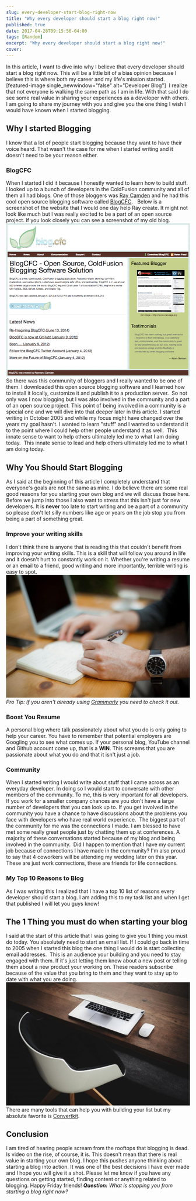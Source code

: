 ```yaml
---
slug: every-developer-start-blog-right-now
title: "Why every developer should start a blog right now!"
published: true
date: 2017-04-28T09:15:56-04:00
tags: [Random]
excerpt: "Why every developer should start a blog right now!"
cover: 
---
```


In this article, I want to dive into why I believe that every developer should start a blog right now. This will be a little bit of a bias opinion because I believe this is where both my career and my life's mission started. \[featured-image single\_newwindow="false" alt="Developer Blog"\]  I realize that not everyone is walking the same path as I am in life. With that said I do see some real value in sharing your experiences as a developer with others. I am going to share my journey with you and give you the one thing I wish I would have known when I started blogging.

## Why I started Blogging

I know that a lot of people start blogging because they want to have their voice heard. That wasn't the case for me when I started writing and it doesn't need to be your reason either.

### BlogCFC

When I started I did it because I honestly wanted to learn how to build stuff. I looked up to a bunch of developers in the ColdFusion community and all of them all had blogs. One of those bloggers was [Ray Camden](https://www.raymondcamden.com/) and he had this cool open source blogging software called [BlogCFC](http://www.blogcfc.com/index.cfm).   Below is a screenshot of the website that I would one day help Ray create. It might not look like much but I was really excited to be a part of an open source project. If you look closely you can see a screenshot of my old blog.  [![](./2017-04-28_07-21-20.png)](./2017-04-28_07-21-20.png) So there was this community of bloggers and I really wanted to be one of them. I downloaded this open source blogging software and I learned how to install it locally, customize it and publish it to a production server.  So not only was I now blogging but I was also involved in the community and a part of an open source project. This point of being involved in a community is a special one and we will dive into that deeper later in this article. I started writing in October 2005 and while my focus might have changed over the years my goal hasn't. I wanted to learn "stuff" and I wanted to understand it to the point where I could help other people understand it as well.  This innate sense to want to help others ultimately led me to what I am doing today.  This innate sense to lead and help others ultimately led me to what I am doing today. 

## Why You Should Start Blogging

As I said at the beginning of this article I completely understand that everyone's goals are not the same as mine. I do believe there are some real good reasons for you starting your own blog and we will discuss those here. Before we jump into those I also want to stress that this isn't just for new developers. It is **never** too late to start writing and be a part of a community so please don't let silly numbers like age or years on the job stop you from being a part of something great. 

### Improve your writing skills

I don't think there is anyone that is reading this that couldn't benefit from improving your writing skills. This is a skill that will follow you around in life and it doesn't hurt to constantly work on it. Whether you're writing a resume or an email to a friend, good writing and more importantly, terrible writing is easy to spot.   [![Start a blog to improve your writing skills.](./alejandro-escamilla-4-1024x683.jpg)](https://therealdanvega.com/wp-content/uploads/2017/04/alejandro-escamilla-4.jpg) _Pro Tip:_ _If you aren't already using [Grammarly](https://www.google.com/url?sa=t&rct=j&q=&esrc=s&source=web&cd=1&cad=rja&uact=8&ved=0ahUKEwiqgvCNlcfTAhVrqlQKHZuxB0wQFgg1MAA&url=https%3A%2F%2Fwww.grammarly.com%2F&usg=AFQjCNEEJC76jVSls2ggmUw2JGlwSqyTtQ&sig2=CCSGHVYnlTRRQgZ96zRpAA) you need to check it out._

### Boost You Resume

A personal blog where talk passionately about what you do is only going to help your career. You have to remember that potential employers are Googling you to see what comes up. If your personal blog, YouTube channel and Github account come up, that is a **WIN**. This screams that you are passionate about what you do and that it isn't just a job. 

### Community

When I started writing I would write about stuff that I came across as an everyday developer. In doing so I would start to conversate with other members of the community. To me, this is very important for all developers.  If you work for a smaller company chances are you don't have a large number of developers that you can look up to. If you get involved in the community you have a chance to have discussions about the problems you face with developers who have real world experience.  The biggest part of the community for me was the connections I made. I am blessed to have met some really great people just by chatting them up at conferences. A majority of these conversations started because of my blog and being involved in the community.  Did I happen to mention that I have my current job because of connections I have made in the community? I'm also proud to say that 4 coworkers will be attending my wedding later on this year. These are just work connections, these are friends for life connections.  

### My Top 10 Reasons to Blog

As I was writing this I realized that I have a top 10 list of reasons every developer should start a blog. I am adding this to my task list and when I get that published I will let you guys know! 

## The 1 Thing you must do when starting your blog

I said at the start of this article that I was going to give you 1 thing you must do today. You absolutely need to start an email list. If I could go back in time to 2005 when I started this blog the one thing I would do is start collecting email addresses.  This is an audience your building and you need to stay engaged with them. If it's just letting them know about a new post or telling them about a new product your working on. These readers subscribe because of the value that you bring to them and they want to stay up to date with what you are doing.  [![Building your audience](./luca-bravo-207676-1024x683.jpg)](https://therealdanvega.com/wp-content/uploads/2017/04/luca-bravo-207676.jpg) There are many tools that can help you with building your list but my absolute favorite is [Convertkit](https://therealdanvega.com/convertkit). 

## Conclusion

I am tired of hearing people scream from the rooftops that blogging is dead. Is video on the rise, of course, it is. This doesn't mean that there is real value in starting your own blog. I hope this pushes anyone thinking about starting a blog into action. It was one of the best decisions I have ever made and I hope you will give it a shot. Please let me know if you have any questions on getting started, finding content or anything related to blogging. Happy Friday friends! _**Question:** What is stopping you from starting a blog right now?_
